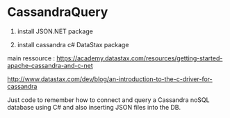 # CassandraQuery

1) install JSON.NET package


2) install cassandra c# DataStax package

main ressource : https://academy.datastax.com/resources/getting-started-apache-cassandra-and-c-net

http://www.datastax.com/dev/blog/an-introduction-to-the-c-driver-for-cassandra



Just code to remember how to connect and query a Cassandra noSQL database using C# and also inserting JSON files into the DB.
